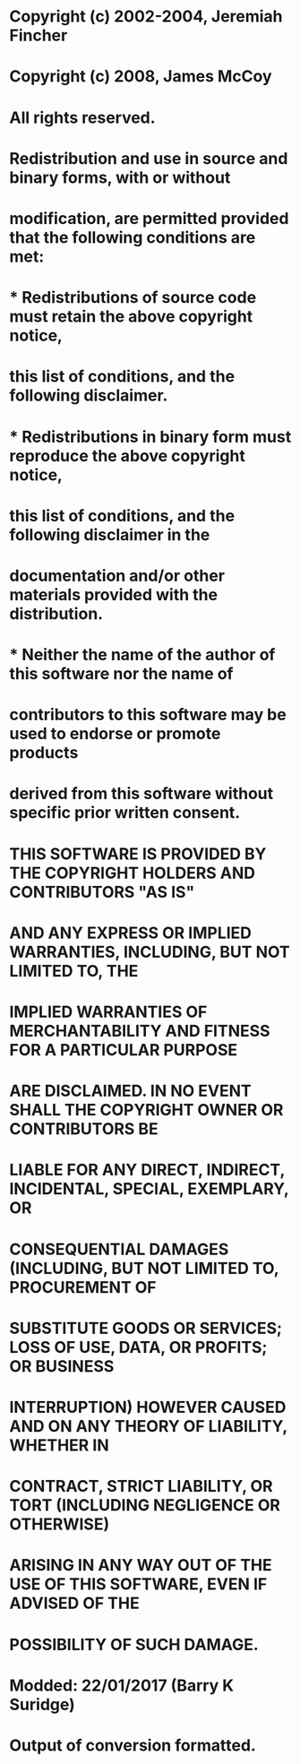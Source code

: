 ###
# Copyright (c) 2002-2004, Jeremiah Fincher
# Copyright (c) 2008, James McCoy
# All rights reserved.
#
# Redistribution and use in source and binary forms, with or without
# modification, are permitted provided that the following conditions are met:
#
#   * Redistributions of source code must retain the above copyright notice,
#     this list of conditions, and the following disclaimer.
#   * Redistributions in binary form must reproduce the above copyright notice,
#     this list of conditions, and the following disclaimer in the
#     documentation and/or other materials provided with the distribution.
#   * Neither the name of the author of this software nor the name of
#     contributors to this software may be used to endorse or promote products
#     derived from this software without specific prior written consent.
#
# THIS SOFTWARE IS PROVIDED BY THE COPYRIGHT HOLDERS AND CONTRIBUTORS "AS IS"
# AND ANY EXPRESS OR IMPLIED WARRANTIES, INCLUDING, BUT NOT LIMITED TO, THE
# IMPLIED WARRANTIES OF MERCHANTABILITY AND FITNESS FOR A PARTICULAR PURPOSE
# ARE DISCLAIMED.  IN NO EVENT SHALL THE COPYRIGHT OWNER OR CONTRIBUTORS BE
# LIABLE FOR ANY DIRECT, INDIRECT, INCIDENTAL, SPECIAL, EXEMPLARY, OR
# CONSEQUENTIAL DAMAGES (INCLUDING, BUT NOT LIMITED TO, PROCUREMENT OF
# SUBSTITUTE GOODS OR SERVICES; LOSS OF USE, DATA, OR PROFITS; OR BUSINESS
# INTERRUPTION) HOWEVER CAUSED AND ON ANY THEORY OF LIABILITY, WHETHER IN
# CONTRACT, STRICT LIABILITY, OR TORT (INCLUDING NEGLIGENCE OR OTHERWISE)
# ARISING IN ANY WAY OUT OF THE USE OF THIS SOFTWARE, EVEN IF ADVISED OF THE
# POSSIBILITY OF SUCH DAMAGE.
###

###
# Modded: 22/01/2017 (Barry K Suridge)
#
# Output of conversion formatted.
###
